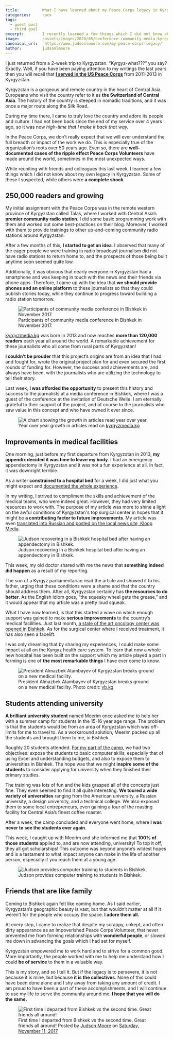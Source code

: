 ```yaml
---
title:			What I have learned about my Peace Corps legacy in Kyrgyzstan
categories:		rpcv
tags:
  - guest post
  - third goal
excerpt:		I recently learned a few things which I did not know about my own legacy in Kyrgyzstan. Some of these I suspected, while others were a complete shock.
image:			/assets/images/2020/05/conference-community-media-kyrgyzstan-nov-2017-judson-keynote.jpg
canonical_url:  `https://www.judsonlmoore.com/my-peace-corps-legacy/`
author:			judsonlmoore
---
```


I just returned from a 2-week trip to Kyrgyzstan. “Kyrgyz-what???” you say? Exactly. Well, if you have been paying attention to my writings the last years then you will recall that [**I served in the US Peace Corps**](https://www.judsonlmoore.com/categories/#jobs/peace-corps/) from 2011-2013 in Kyrgyzstan.

Kyrgyzstan is a gorgeous and remote country in the heart of Central Asia. Europeans who visit the country refer to it as **the Switzerland of Central Asia**. The history of the country is steeped in nomadic traditions, and it was once a major route along the Silk Road.

During my time there, I came to truly love the country and adore its people and culture. I had not been back since the end of my service over 4 years ago, so it was now *high-time that I make it back that way.*

In the Peace Corps, we don’t really expect that we will ever understand the full breadth or impact of the work we do. This is especially true of the organization’s roots over 50 years ago. Even so, there are **well-documented cases of the ripple effect Peace Corps Volunteers** have made around the world, sometimes in the most unexpected ways.

While reuniting with friends and colleagues this last week, I learned a few things which I did not know about my own legacy in Kyrgyzstan. Some of these I suspected, while others were **a complete shock**.

## 250,000 readers and growing

My initial assignment with the Peace Corps was in the remote western province of Kyrgyzstan called Talas, where I worked with Central Asia’s **premier community radio station**. I did some basic programming work with them and worked out some best-practices on their blog. Moreover, I worked with them to provide trainings to other up-and-coming community radio stations around Kyrgyzstan.

After a few months of this, **I started to get an idea**. I observed that many of the eager people we were training in radio broadcast journalism did not have radio stations to return home to, and the prospects of those being built anytime soon seemed quite low.

Additionally, it was obvious that nearly everyone in Kyrgyzstan had a smartphone and was keeping in touch with the news and their friends via phone apps. Therefore, I came up with the idea that **we should provide phones and an online platform** to these journalists so that they could publish stories today, while they continue to progress toward building a radio station tomorrow.

<figure class="figure">
  <img src="{{ site.url }}/assets/images/2020/05/conference-community-media-kyrgyzstan-nov-2017-group-photo.jpg" class="figure-img img-fluid rounded" alt="Participants of community media conference in Bishkek in November 2017.">
  <figcaption class="figure-caption">Participants of community media conference in Bishkek in November 2017.</figcaption>
</figure>

[kyrgyzmedia.kg](http://kyrgyzmedia.kg/) was born in 2013 and now reaches **more than 120,000 readers** each year all around the world. A remarkable achievement for these journalists who all come from rural parts of Kyrgyzstan!

**I couldn’t be prouder** that this project’s origins are from an idea that I had and fought for, wrote the original project plan for and even secured the first rounds of funding for. However, the success and achievements are, and always have been, with the journalists who are utilizing the technology to tell their story.

Last week, **I was afforded the opportunity** to present this history and success to the journalists at a media conference in Bishkek, where I was a guest of the conference at the invitation of Deutsche Welle. I am eternally grateful to their support of the project, and of course to the journalists who saw value in this concept and who have owned it ever since.

<figure class="figure">
  <img src="{{ site.url }}/assets/images/2020/05/kyrgyzmedia.com-5-year-growth.png" class="figure-img img-fluid rounded" alt="A chart showing the growth in articles read year over year.">
  <figcaption class="figure-caption">Year over year growth in articles read on <a href="http://kyrgyzmedia.kg/" target="_blank">kyrgyzmedia.kg</a></figcaption>
</figure>

## Improvements in medical facilities

One morning, just before my first departure from Kyrgyzstan in 2013, **my appendix decided it was time to leave my body**. I had an emergency appendectomy in Kyrgyzstan and it was not a fun experience at all. In fact, it was downright terrible.

As a writer **constrained to a hospital bed** for a week, I did just what you might expect and [documented the whole experience](https://www.judsonlmoore.com/appendectomy-in-bishkek/).

In my writing, I strived to compliment the skills and achievement of the medical teams, who were indeed great. However, they had very limited resources to work with. The purpose of my article was more to shine a light on the awful conditions of Kyrgyzstan's top surgical center in hopes that it might be **a contributing factor to future improvements**. My article was even [translated into Russian and posted on the local news site, Kloop Media](https://kloop.kg/blog/2013/04/29/kak-amerikanets-perezhil-appenditsit-v-bishkeke/).

<figure class="figure">
  <img src="{{ site.url }}/assets/images/2020/05/Appendectomy-at-Bishkeks-Natonal-Surgical-Center-049.jpg" class="figure-img img-fluid rounded" alt="Judson recovering in a Bishkek hospital bed after having an appendectomy in Bishkek.">
  <figcaption class="figure-caption">Judson recovering in a Bishkek hospital bed after having an appendectomy in Bishkek.</figcaption>
</figure>

This week, my old doctor shared with me the news that **something indeed did happen** as a result of my reporting.

The son of a Kyrgyz parliamentarian read the article and showed it to his father, urging that these conditions were a shame and that the country should address them. After all, Kyrgyzstan certainly has **the resources to do better**. As the English idiom goes, “the squeaky wheel gets the grease,” and it would appear that my article was a pretty loud squeak.

What I have now learned, is that this started a wave on which enough support was gained to make **serious improvements** to the country’s medical facilities. Just last month, [a state of the art oncology center was opened in Bishkek](http://www.vb.kg/doc/367922_atambaev:_narody_nyjno_sozdat_dostoynye_ysloviia_dlia_polycheniia_medpomoshi.html). As for the surgical center where I received treatment, it has also seen a facelift.

I was only dreaming that by sharing my experiences, I could make some impact at all on the Kyrgyz health care system. To learn that now a whole new hospital has been built on the support which my article played a part in forming is one of **the most remarkable things** I have ever come to know.

<figure class="figure">
  <img src="{{ site.url }}/assets/images/2020/05/kyrgyzstan-president-almazbek-atambayev-breaking-ground-hospital.jpg" class="figure-img img-fluid rounded" alt="President Almazbek Atambayev of Kyrgyzstan breaks ground on a new medical facility.">
  <figcaption class="figure-caption">President Almazbek Atambayev of Kyrgyzstan breaks ground on a new medical facility. Photo credit: <a href="http://www.vb.kg/doc/367922_atambaev:_narody_nyjno_sozdat_dostoynye_ysloviia_dlia_polycheniia_medpomoshi.html" target="_blank"> vb.kg</a></figcaption>
</figure>

## Students attending university

**A brilliant university student** named Meerim once asked me to help her with a summer camp for students in the 15-16 year age range. The problem is that the students would be from an area of Kyrgyzstan which was off-limits for me to travel to. As a workaround solution, Meerim packed up all the students and brought them to me, in Bishkek.

Roughly 20 students attended. [For my part of the camp](https://www.judsonlmoore.com/bishkek-ict-training/), we had two objectives: expose the students to basic computer skills, especially that of using Excel and understanding budgets, and also to expose them to universities in Bishkek. The hope was that we might **inspire some of the students** to consider applying for university when they finished their primary studies.

The training was lots of fun and the kids grasped all of the concepts just fine. They even seemed to find it all quite interesting. **We toured a wide variety of universities** ranging from the American university, a Russian university, a design university, and a technical college. We also exposed them to some local entrepreneurs, even gaining a tour of the roasting facility for Central Asia’s finest coffee roaster.

After a week, the camp concluded and everyone went home, where **I was never to see the students ever again**.

This week, I caught up with Meerim and she informed me that **100% of those students** applied to, and are now attending, university! To top it off, they all got scholarships! This outcome was beyond anyone’s wildest hopes and is a testament to what impact anyone can make in the life of another person, especially if you reach them at a young age.

<figure class="figure">
  <img src="{{ site.url }}/assets/images/2020/05/Bishkek-ICT-Training.jpg" class="figure-img img-fluid rounded" alt="Judson provides computer training to students in Bishkek.">
  <figcaption class="figure-caption">Judson provides computer training to students in Bishkek.</figcaption>
</figure>

## Friends that are like family

Coming to Bishkek again felt like coming home. As I said earlier, Kyrgyzstan’s geographic beauty is vast, but that wouldn’t matter at all if it weren’t for the people who occupy the space. **I adore them all.**

At every step, I came to realize that despite my scrappy, unkept, and often dirty appearance as an impoverished Peace Corps Volunteer, that never prevented me from forming relationships with **wonderful people**, or slowed me down in advancing the goals which I had set for myself.

Kyrgyzstan empowered me to work hard and to strive for a common good. More importantly, the people worked with me to help me understand how I could **be of service** to them in a valuable way.

This is my story, and so I tell it. But if the legacy is to persevere, it is not because it is mine, but because **it is the collectives**. None of this could have been done alone and I shy away from taking any amount of credit. I am proud to have been a part of these accomplishments, and I will continue to use my life to serve the community around me. **I hope that you will do the same.**

<figure class="figure">
  <img src="{{ site.url }}/assets/images/2020/05/first-vs-second-bishkek-departure.png" class="figure-img img-fluid rounded" alt="First time I departed from Bishkek vs the second time. Great friends all around!">
  <figcaption class="figure-caption">First time I departed from Bishkek vs the second time. Great friends all around! Posted by <a href="https://www.facebook.com/judsonlmoore" target="_blank">Judson Moore</a> on <a href="https://www.facebook.com/judsonlmoore/posts/10108298844121885" target="_blank">Saturday, November 11, 2017</a></figcaption>
</figure>